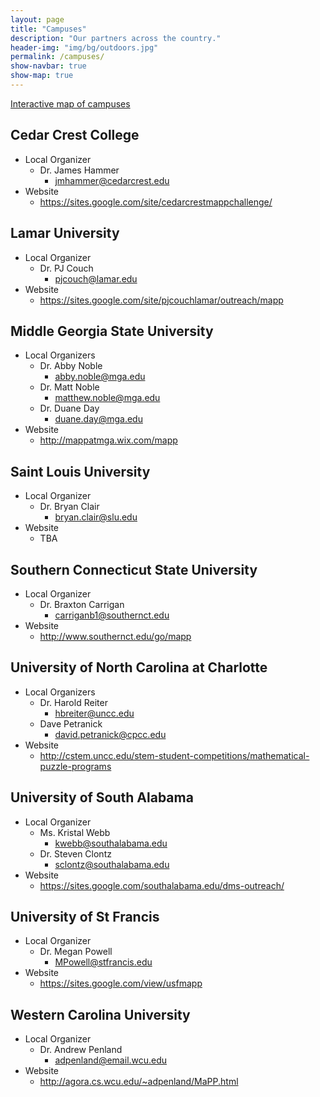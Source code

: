 ```yaml
---
layout: page
title: "Campuses"
description: "Our partners across the country."
header-img: "img/bg/outdoors.jpg"
permalink: /campuses/
show-navbar: true
show-map: true
---
```


<p class="text-center">
  <a href="#locations-map">Interactive map of campuses</a>
</p>

## Cedar Crest College

- Local Organizer
    - Dr. James Hammer
      - <jmhammer@cedarcrest.edu>
- Website
    - <https://sites.google.com/site/cedarcrestmappchallenge/>

## Lamar University

- Local Organizer
    - Dr. PJ Couch
      - <pjcouch@lamar.edu>
- Website
    - <https://sites.google.com/site/pjcouchlamar/outreach/mapp>

## Middle Georgia State University

- Local Organizers
    - Dr. Abby Noble
      - <abby.noble@mga.edu>
    - Dr. Matt Noble
      - <matthew.noble@mga.edu>
    - Dr. Duane Day
      - <duane.day@mga.edu>
- Website
    - <http://mappatmga.wix.com/mapp>

## Saint Louis University

- Local Organizer
    - Dr. Bryan Clair
      - <bryan.clair@slu.edu>
- Website
    - TBA

## Southern Connecticut State University

- Local Organizer
    - Dr. Braxton Carrigan
      - <carriganb1@southernct.edu>
- Website
    - <http://www.southernct.edu/go/mapp>

## University of North Carolina at Charlotte

- Local Organizers
    - Dr. Harold Reiter
        - <hbreiter@uncc.edu>
    - Dave Petranick
        - <david.petranick@cpcc.edu>
- Website
    - <http://cstem.uncc.edu/stem-student-competitions/mathematical-puzzle-programs>

## University of South Alabama

- Local Organizer
    - Ms. Kristal Webb
      - <kwebb@southalabama.edu>
    - Dr. Steven Clontz
      - <sclontz@southalabama.edu>
- Website
    - <https://sites.google.com/southalabama.edu/dms-outreach/>

## University of St Francis

- Local Organizer
    - Dr. Megan Powell
      - <MPowell@stfrancis.edu>
- Website
    - https://sites.google.com/view/usfmapp

## Western Carolina University

- Local Organizer
    - Dr. Andrew Penland
      - <adpenland@email.wcu.edu>
- Website
    - <http://agora.cs.wcu.edu/~adpenland/MaPP.html>
